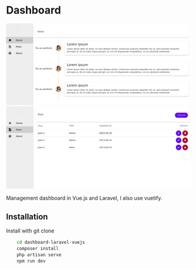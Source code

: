 # Dashboard 

![Logo](/public/home.png)
![Logo](/public/posts.png)

Management dashboard in Vue.js and Laravel, I also use vuetify. 

## Installation

Install with git clone

```bash
    cd dashboard-laravel-vuejs
    composer install
    php artisan serve
    npm run dev
```

